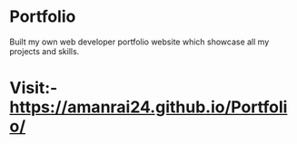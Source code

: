 # Portfolio

Built my own web developer portfolio website which showcase all my projects and skills.
# Visit:- https://amanrai24.github.io/Portfolio/
